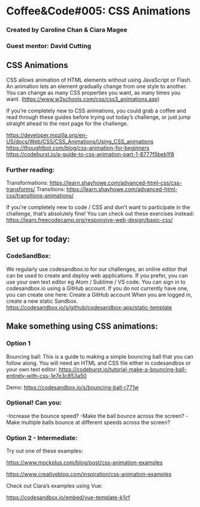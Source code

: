 # Coffee&amp;Code#005: CSS Animations
### Created by Caroline Chan & Ciara Magee
### Guest mentor: David Cutting

## CSS Animations

CSS allows animation of HTML elements without using JavaScript or Flash. An animation lets an element gradually change from one style to another.
You can change as many CSS properties you want, as many times you want.
(https://www.w3schools.com/css/css3_animations.asp)

If you’re completely new to CSS animations, you could grab a coffee and read through these guides before trying out today’s challenge, or just jump straight ahead to the next page for the challenge.

https://developer.mozilla.org/en-US/docs/Web/CSS/CSS_Animations/Using_CSS_animations
https://thoughtbot.com/blog/css-animation-for-beginners
https://codeburst.io/a-guide-to-css-animation-part-1-8777f5beb1f8

### Further reading:
Transformations: https://learn.shayhowe.com/advanced-html-css/css-transforms/
Transitions: https://learn.shayhowe.com/advanced-html-css/transitions-animations/

If you’re completely new to code / CSS and don’t want to participate in the challenge, that’s absolutely fine! You can check out these exercises instead: https://learn.freecodecamp.org/responsive-web-design/basic-css/



## Set up for today:

### CodeSandBox:

We regularly use codesandbox.io for our challenges, an online editor that can be used to create and deploy web applications. If you prefer, you can use your own text editor eg Atom / Sublime / VS code.
You can sign in to codesandbox.io using a GitHub account. If you do not currently have one, you can create one here: Create a GitHub account
When you are logged in, create a new static Sandbox. https://codesandbox.io/s/github/codesandbox-app/static-template



## Make something using CSS animations:

### Option 1 

Bouncing ball: 
This is a guide to making a simple bouncing ball that you can follow along. You will need an HTML and CSS file either in codesandbox or your own text editor: https://codeburst.io/tutorial-make-a-bouncing-ball-entirely-with-css-1e7e3c853a50


Demo: https://codesandbox.io/s/bouncing-ball-r771w



### Optional! Can you:
-Increase the bounce speed?
-Make the ball bounce across the screen?
-Make multiple balls bounce at different speeds across the screen?




### Option 2 -  Intermediate:

Try out one of these examples:

https://www.mockplus.com/blog/post/css-animation-examples

https://www.creativebloq.com/inspiration/css-animation-examples

Check out Ciara’s examples using Vue:

https://codesandbox.io/embed/vue-template-k1jrf  




